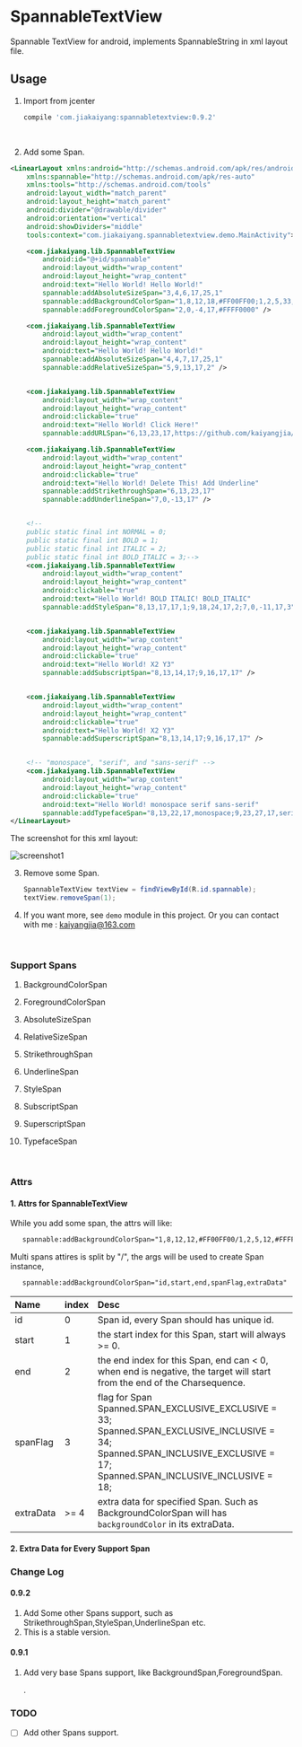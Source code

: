 # SpannableTextView
Spannable TextView for android, implements SpannableString in xml layout file.





## Usage

1. Import from jcenter

   ```groovy
   compile 'com.jiakaiyang:spannabletextview:0.9.2'
   ```

   ​

2. Add some Span.

```xml
<LinearLayout xmlns:android="http://schemas.android.com/apk/res/android"
    xmlns:spannable="http://schemas.android.com/apk/res-auto"
    xmlns:tools="http://schemas.android.com/tools"
    android:layout_width="match_parent"
    android:layout_height="match_parent"
    android:divider="@drawable/divider"
    android:orientation="vertical"
    android:showDividers="middle"
    tools:context="com.jiakaiyang.spannabletextview.demo.MainActivity">

    <com.jiakaiyang.lib.SpannableTextView
        android:id="@+id/spannable"
        android:layout_width="wrap_content"
        android:layout_height="wrap_content"
        android:text="Hello World! Hello World!"
        spannable:addAbsoluteSizeSpan="3,4,6,17,25,1"
        spannable:addBackgroundColorSpan="1,8,12,18,#FF00FF00;1,2,5,33,#FFFF00FF"
        spannable:addForegroundColorSpan="2,0,-4,17,#FFFF0000" />

    <com.jiakaiyang.lib.SpannableTextView
        android:layout_width="wrap_content"
        android:layout_height="wrap_content"
        android:text="Hello World! Hello World!"
        spannable:addAbsoluteSizeSpan="4,4,7,17,25,1"
        spannable:addRelativeSizeSpan="5,9,13,17,2" />


    <com.jiakaiyang.lib.SpannableTextView
        android:layout_width="wrap_content"
        android:layout_height="wrap_content"
        android:clickable="true"
        android:text="Hello World! Click Here!"
        spannable:addURLSpan="6,13,23,17,https://github.com/kaiyangjia/SpannableTextView" />

    <com.jiakaiyang.lib.SpannableTextView
        android:layout_width="wrap_content"
        android:layout_height="wrap_content"
        android:clickable="true"
        android:text="Hello World! Delete This! Add Underline"
        spannable:addStrikethroughSpan="6,13,23,17"
        spannable:addUnderlineSpan="7,0,-13,17" />


    <!--
    public static final int NORMAL = 0;
    public static final int BOLD = 1;
    public static final int ITALIC = 2;
    public static final int BOLD_ITALIC = 3;-->
    <com.jiakaiyang.lib.SpannableTextView
        android:layout_width="wrap_content"
        android:layout_height="wrap_content"
        android:clickable="true"
        android:text="Hello World! BOLD ITALIC! BOLD_ITALIC"
        spannable:addStyleSpan="8,13,17,17,1;9,18,24,17,2;7,0,-11,17,3" />


    <com.jiakaiyang.lib.SpannableTextView
        android:layout_width="wrap_content"
        android:layout_height="wrap_content"
        android:clickable="true"
        android:text="Hello World! X2 Y3"
        spannable:addSubscriptSpan="8,13,14,17;9,16,17,17" />


    <com.jiakaiyang.lib.SpannableTextView
        android:layout_width="wrap_content"
        android:layout_height="wrap_content"
        android:clickable="true"
        android:text="Hello World! X2 Y3"
        spannable:addSuperscriptSpan="8,13,14,17;9,16,17,17" />


    <!-- "monospace", "serif", and "sans-serif" -->
    <com.jiakaiyang.lib.SpannableTextView
        android:layout_width="wrap_content"
        android:layout_height="wrap_content"
        android:clickable="true"
        android:text="Hello World! monospace serif sans-serif"
        spannable:addTypefaceSpan="8,13,22,17,monospace;9,23,27,17,serif;9,0,-10,17,sans-serif" />
</LinearLayout>
```

   The screenshot for this xml layout:

   ![screenshot1](art/screenshot1.png)

3. Remove some Span.

   ```java
   SpannableTextView textView = findViewById(R.id.spannable);
   textView.removeSpan(1);
   ```

4. If you want more, see `demo` module in this project. Or you can contact with me : kaiyangjia@163.com

   ​


### Support Spans

1. BackgroundColorSpan

2. ForegroundColorSpan

3. AbsoluteSizeSpan

4. RelativeSizeSpan

5. StrikethroughSpan

6. UnderlineSpan

7. StyleSpan

8. SubscriptSpan

9. SuperscriptSpan

10. TypefaceSpan

   ​



### Attrs

#### 1. Attrs for SpannableTextView

While you add some span, the attrs will like:

```xml
   spannable:addBackgroundColorSpan="1,8,12,12,#FF00FF00/1,2,5,12,#FFFF00FF"
```



Multi spans attires is split by "/", the args will be used to create Span instance,

```xml
   spannable:addBackgroundColorSpan="id,start,end,spanFlag,extraData"
```



| Name      | index | Desc                                     |
| :-------- | ----- | :--------------------------------------- |
| id        | 0     | Span id, every Span should has unique id. |
| start     | 1     | the start index for this Span, start will always >= 0. |
| end       | 2     | the end index for this Span, end can < 0, when end is negative, the target will start from the end of the Charsequence. |
| spanFlag  | 3     | flag for Span</br> Spanned.SPAN_EXCLUSIVE_EXCLUSIVE = 33;</br>Spanned.SPAN_EXCLUSIVE_INCLUSIVE = 34;</br>Spanned.SPAN_INCLUSIVE_EXCLUSIVE = 17;</br>Spanned.SPAN_INCLUSIVE_INCLUSIVE = 18; |
| extraData | >= 4  | extra data for specified Span. Such as BackgroundColorSpan will has `backgroundColor` in its extraData. |



#### 2. Extra Data for Every Support Span





### Change Log

#### 0.9.2

1. Add Some other Spans support, such as StrikethroughSpan,StyleSpan,UnderlineSpan etc.
2. This is a stable version.



#### 0.9.1

1. Add very base Spans support, like BackgroundSpan,ForegroundSpan.

   .

### TODO

-[ ] Add other Spans support.

